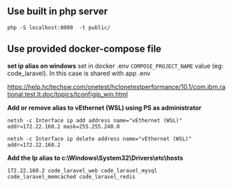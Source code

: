 ## Use built in php server 
    php -S localhost:8000  -t public/


## Use provided docker-compose file

**set ip alias on windows**
set in docker .env `COMPOSE_PROJECT_NAME` value (eg: code_laravel). In this case is shared with app .env

https://help.hcltechsw.com/onetest/hclonetestperformance/10.1/com.ibm.rational.test.lt.doc/topics/tconfigip_win.html

**Add or remove alias to vEthernet (WSL) using PS as administrator**

`netsh -c Interface ip add address name="vEthernet (WSL)" addr=172.22.160.2 mask=255.255.240.0`

`netsh -c Interface ip delete address name="vEthernet (WSL)" addr=172.22.160.2`

**Add the Ip alias to c:\Windows\System32\Drivers\etc\hosts**

`172.22.160.2 code_laravel_web code_laravel_mysql code_laravel_memcached code_laravel_redis`

